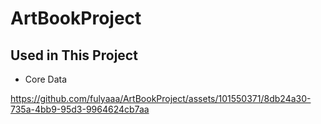 # ArtBookProject

## Used in This Project

- Core Data

https://github.com/fulyaaa/ArtBookProject/assets/101550371/8db24a30-735a-4bb9-95d3-9964624cb7aa

